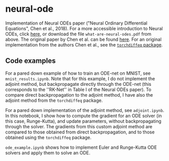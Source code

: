 # neural-ode
Implementation of Neural ODEs paper ("Neural Ordinary Differential Equations", Chen et al., 2018). For a more accessible introduction to Neural ODEs, click [here](https://raw.githubusercontent.com/ktcarr/neural-ode/master/what-are-neural-odes.pdf), or download the file ``what-are-neural-odes.pdf`` from above. The original paper by Chen et al. can be found [here](https://papers.nips.cc/paper/7892-neural-ordinary-differential-equations.pdf). For an original implementation from the authors Chen et al., see the [``torchdiffeq`` package](https://github.com/rtqichen/torchdiffeq).

## Code examples
For a pared down example of how to train an ODE-net on MNIST, see ``mnist_results.ipynb``. Note that for this example, I do not implement the adjoint method, but backpropagate directly through the ODE-net (this corresponds to the ''RK-Net'' in Table I of the Neural ODEs paper). To compare direct backpropagation to the adjoint method, I have also the adjoint method from the ``torchdiffeq`` package.

For a pared down implementation of the adjoint method, see ``adjoint.ipynb``. In this notebook, I show how to compute the gradient for an ODE solver (in this case, Runge-Kutta), and update parameters, without backpropagating through the solver. The gradients from this custom adjoint method are compared to those obtained from direct backpropagation, and to those obtained using the ``torchdiffeq`` package.

``ode_example.ipynb`` shows how to implement Euler and Runge-Kutta ODE solvers and apply them to solve an ODE.
